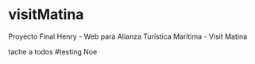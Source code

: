 # visitMatina
Proyecto Final Henry - Web para Alianza Turística Marítima - Visit Matina




tache a todos
#testing Noe
